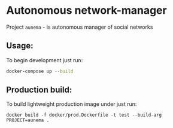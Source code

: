 # Autonomous network-manager

Project `aunema` - is autonomous manager of social networks

## Usage:

To begin development just run:

```bash
docker-compose up --build
```

## Production build:

To build lightweight production image under just run:

```
docker build -f docker/prod.Dockerfile -t test --build-arg PROJECT=aunema .
```
